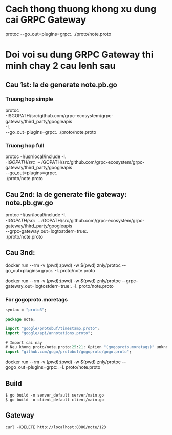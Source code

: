 # Cach thong thuong khong xu dung cai GRPC Gateway
protoc --go_out=plugins=grpc:. ./proto/note.proto

# Doi voi su dung GRPC Gateway thi minh chay 2 cau lenh sau

## Cau 1st: la de generate note.pb.go

### Truong hop simple
protoc \
-I$GOPATH/src/github.com/grpc-ecosystem/grpc-gateway/third_party/googleapis \
-I. \
--go_out=plugins=grpc:. ./proto/note.proto

### Truong hop full
protoc -I/usr/local/include -I. \
-I$GOPATH/src \
-I$GOPATH/src/github.com/grpc-ecosystem/grpc-gateway/third_party/googleapis \
--go_out=plugins=grpc:. \
./proto/note.proto


## Cau 2nd: la de generate file gateway: note.pb.gw.go
protoc -I/usr/local/include -I. \
-I$GOPATH/src \
-I$GOPATH/src/github.com/grpc-ecosystem/grpc-gateway/third_party/googleapis \
--grpc-gateway_out=logtostderr=true:. \
./proto/note.proto

## Cau 3nd:

docker run --rm -v $(pwd):$(pwd) -w $(pwd) znly/protoc --go_out=plugins=grpc:. -I. proto/note.proto

docker run --rm -v $(pwd):$(pwd) -w $(pwd) znly/protoc --grpc-gateway_out=logtostderr=true:. -I. proto/note.proto

### For gogoproto.moretags

```proto
syntax = "proto3";

package note;

import "google/protobuf/timestamp.proto";
import "google/api/annotations.proto";

# Import cai nay
# Neu khong proto/note.proto:25:21: Option "(gogoproto.moretags)" unknown.
import "github.com/gogo/protobuf/gogoproto/gogo.proto";
```
docker run --rm -v $(pwd):$(pwd) -w $(pwd) znly/protoc --gogo_out=plugins=grpc:. -I. proto/note.proto 

## Build

```shell
$ go build -o server_default server/main.go
$ go build -o client_default client/main.go
```

## Gateway

```
curl -XDELETE http://localhost:8080/note/123
```

